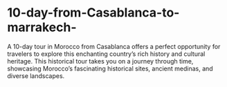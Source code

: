 # 10-day-from-Casablanca-to-marrakech-
A 10-day tour in Morocco from Casablanca offers a perfect opportunity for travelers to explore this enchanting country’s rich history and cultural heritage. This historical tour takes you on a journey through time, showcasing Morocco’s fascinating historical sites, ancient medinas, and diverse landscapes.
